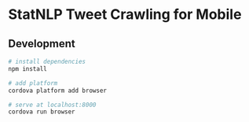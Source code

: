 # StatNLP Tweet Crawling for Mobile

## Development

``` bash
# install dependencies
npm install

# add platform
cordova platform add browser

# serve at localhost:8000
cordova run browser
```
